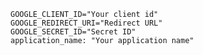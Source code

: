 
``` Environment value
GOOGLE_CLIENT_ID="Your client id"
GOOGLE_REDIRECT_URI="Redirect URL"
GOOGLE_SECRET_ID="Secret ID"
application_name: "Your application name"
```